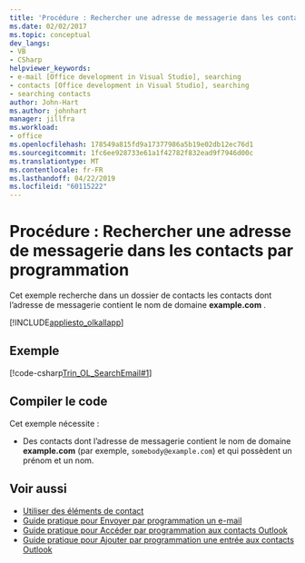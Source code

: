 ```yaml
---
title: 'Procédure : Rechercher une adresse de messagerie dans les contacts par programmation'
ms.date: 02/02/2017
ms.topic: conceptual
dev_langs:
- VB
- CSharp
helpviewer_keywords:
- e-mail [Office development in Visual Studio], searching
- contacts [Office development in Visual Studio], searching
- searching contacts
author: John-Hart
ms.author: johnhart
manager: jillfra
ms.workload:
- office
ms.openlocfilehash: 178549a815fd9a17377986a5b19e02db12ec76d1
ms.sourcegitcommit: 1fc6ee928733e61a1f42782f832ead9f7946d00c
ms.translationtype: MT
ms.contentlocale: fr-FR
ms.lasthandoff: 04/22/2019
ms.locfileid: "60115222"
---
```

# <a name="how-to-programmatically-search-for-an-email-address-in-contacts"></a>Procédure : Rechercher une adresse de messagerie dans les contacts par programmation
  Cet exemple recherche dans un dossier de contacts les contacts dont l’adresse de messagerie contient le nom de domaine **example.com** .

 [!INCLUDE[appliesto_olkallapp](../vsto/includes/appliesto-olkallapp-md.md)]

## <a name="example"></a>Exemple
 [!code-csharp[Trin_OL_SearchEmail#1](../vsto/codesnippet/CSharp/Trin_OL_SearchEmail/thisaddin.cs#1)]

## <a name="compile-the-code"></a>Compiler le code
 Cet exemple nécessite :

- Des contacts dont l’adresse de messagerie contient le nom de domaine **example.com** (par exemple, `somebody@example.com`) et qui possèdent un prénom et un nom.

## <a name="see-also"></a>Voir aussi
- [Utiliser des éléments de contact](../vsto/working-with-contact-items.md)
- [Guide pratique pour Envoyer par programmation un e-mail](../vsto/how-to-programmatically-send-e-mail-programmatically.md)
- [Guide pratique pour Accéder par programmation aux contacts Outlook](../vsto/how-to-programmatically-access-outlook-contacts.md)
- [Guide pratique pour Ajouter par programmation une entrée aux contacts Outlook](../vsto/how-to-programmatically-add-an-entry-to-outlook-contacts.md)
